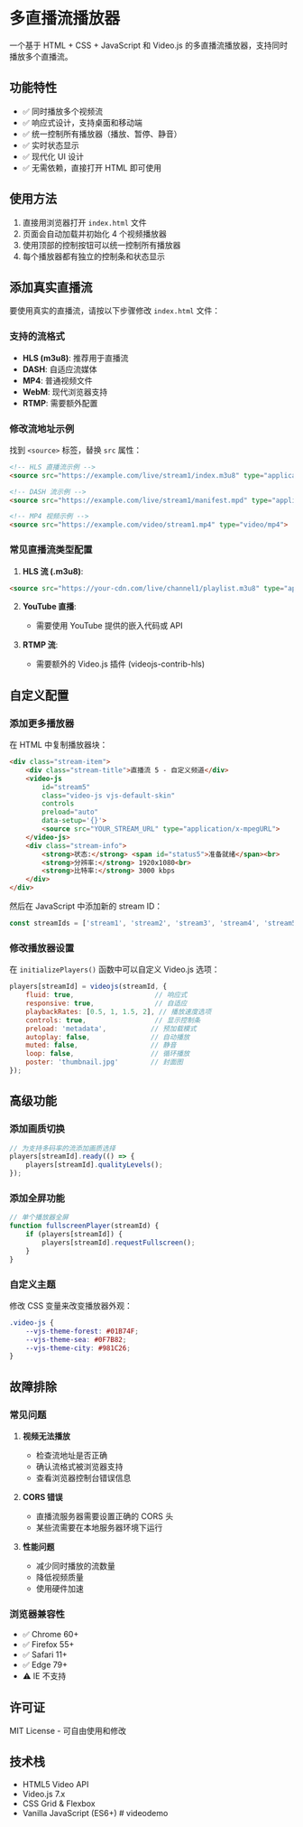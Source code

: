 # 多直播流播放器

一个基于 HTML + CSS + JavaScript 和 Video.js 的多直播流播放器，支持同时播放多个直播流。

## 功能特性

- ✅ 同时播放多个视频流
- ✅ 响应式设计，支持桌面和移动端
- ✅ 统一控制所有播放器（播放、暂停、静音）
- ✅ 实时状态显示
- ✅ 现代化 UI 设计
- ✅ 无需依赖，直接打开 HTML 即可使用

## 使用方法

1. 直接用浏览器打开 `index.html` 文件
2. 页面会自动加载并初始化 4 个视频播放器
3. 使用顶部的控制按钮可以统一控制所有播放器
4. 每个播放器都有独立的控制条和状态显示

## 添加真实直播流

要使用真实的直播流，请按以下步骤修改 `index.html` 文件：

### 支持的流格式

- **HLS (m3u8)**: 推荐用于直播流
- **DASH**: 自适应流媒体
- **MP4**: 普通视频文件
- **WebM**: 现代浏览器支持
- **RTMP**: 需要额外配置

### 修改流地址示例

找到 `<source>` 标签，替换 `src` 属性：

```html
<!-- HLS 直播流示例 -->
<source src="https://example.com/live/stream1/index.m3u8" type="application/x-mpegURL">

<!-- DASH 流示例 -->
<source src="https://example.com/live/stream1/manifest.mpd" type="application/dash+xml">

<!-- MP4 视频示例 -->
<source src="https://example.com/video/stream1.mp4" type="video/mp4">
```

### 常见直播流类型配置

1. **HLS 流 (.m3u8)**:
```html
<source src="https://your-cdn.com/live/channel1/playlist.m3u8" type="application/x-mpegURL">
```

2. **YouTube 直播**:
   - 需要使用 YouTube 提供的嵌入代码或 API

3. **RTMP 流**:
   - 需要额外的 Video.js 插件 (videojs-contrib-hls)

## 自定义配置

### 添加更多播放器

在 HTML 中复制播放器块：

```html
<div class="stream-item">
    <div class="stream-title">直播流 5 - 自定义频道</div>
    <video-js
        id="stream5"
        class="video-js vjs-default-skin"
        controls
        preload="auto"
        data-setup='{}'>
        <source src="YOUR_STREAM_URL" type="application/x-mpegURL">
    </video-js>
    <div class="stream-info">
        <strong>状态:</strong> <span id="status5">准备就绪</span><br>
        <strong>分辨率:</strong> 1920x1080<br>
        <strong>比特率:</strong> 3000 kbps
    </div>
</div>
```

然后在 JavaScript 中添加新的 stream ID：

```javascript
const streamIds = ['stream1', 'stream2', 'stream3', 'stream4', 'stream5'];
```

### 修改播放器设置

在 `initializePlayers()` 函数中可以自定义 Video.js 选项：

```javascript
players[streamId] = videojs(streamId, {
    fluid: true,                    // 响应式
    responsive: true,               // 自适应
    playbackRates: [0.5, 1, 1.5, 2], // 播放速度选项
    controls: true,                 // 显示控制条
    preload: 'metadata',           // 预加载模式
    autoplay: false,               // 自动播放
    muted: false,                  // 静音
    loop: false,                   // 循环播放
    poster: 'thumbnail.jpg'        // 封面图
});
```

## 高级功能

### 添加画质切换

```javascript
// 为支持多码率的流添加画质选择
players[streamId].ready(() => {
    players[streamId].qualityLevels();
});
```

### 添加全屏功能

```javascript
// 单个播放器全屏
function fullscreenPlayer(streamId) {
    if (players[streamId]) {
        players[streamId].requestFullscreen();
    }
}
```

### 自定义主题

修改 CSS 变量来改变播放器外观：

```css
.video-js {
    --vjs-theme-forest: #01B74F;
    --vjs-theme-sea: #0F7B82;
    --vjs-theme-city: #981C26;
}
```

## 故障排除

### 常见问题

1. **视频无法播放**
   - 检查流地址是否正确
   - 确认流格式被浏览器支持
   - 查看浏览器控制台错误信息

2. **CORS 错误**
   - 直播流服务器需要设置正确的 CORS 头
   - 某些流需要在本地服务器环境下运行

3. **性能问题**
   - 减少同时播放的流数量
   - 降低视频质量
   - 使用硬件加速

### 浏览器兼容性

- ✅ Chrome 60+
- ✅ Firefox 55+
- ✅ Safari 11+
- ✅ Edge 79+
- ⚠️ IE 不支持

## 许可证

MIT License - 可自由使用和修改

## 技术栈

- HTML5 Video API
- Video.js 7.x
- CSS Grid & Flexbox
- Vanilla JavaScript (ES6+) # videodemo
